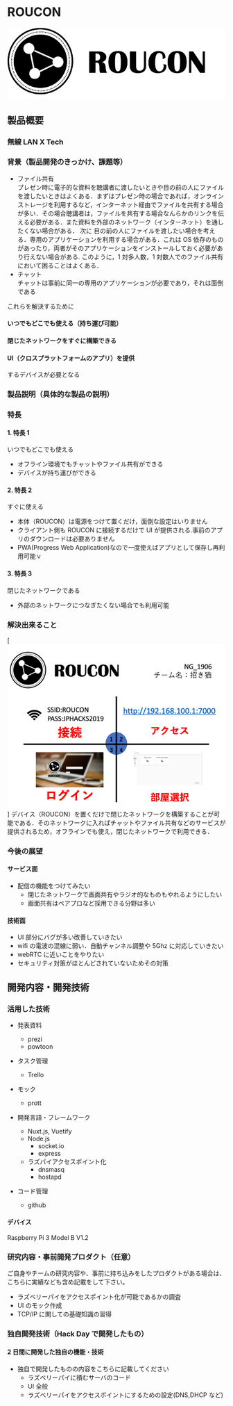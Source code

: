 # ROUCON

[![Product Name](image.png)](https://www.youtube.com/watch?v=G5rULR53uMk)

## 製品概要

### 無線 LAN X Tech

### 背景（製品開発のきっかけ、課題等）

- ファイル共有  
  プレゼン時に電子的な資料を聴講者に渡したいときや目の前の人にファイルを渡したいときはよくある．まずはプレゼン時の場合であれば，オンラインストレージを利用するなど，インターネット経由でファイルを共有する場合が多い．その場合聴講者は，ファイルを共有する場合なんらかのリンクを伝える必要がある．また資料を外部のネットワーク（インターネット）を通したくない場合がある．
  次に 目の前の人にファイルを渡したい場合を考える．専用のアプリケーションを利用する場合がある．これは OS 依存のものがあったり，両者がそのアプリケーションをインストールしておく必要があり行えない場合がある.
  このように，1 対多人数，1 対数人でのファイル共有において困ることはよくある．
- チャット  
  チャットは事前に同一の専用のアプリケーションが必要であり，それは面倒である

これらを解決するために

#### いつでもどこでも使える（持ち運び可能）

#### 閉じたネットワークをすぐに構築できる

#### UI（クロスプラットフォームのアプリ）を提供

するデバイスが必要となる

### 製品説明（具体的な製品の説明）

### 特長

#### 1. 特長 1

いつでもどこでも使える

- オフライン環境でもチャットやファイル共有ができる
- デバイスが持ち運びができる

#### 2. 特長 2

すぐに使える

- 本体（ROUCON）は電源をつけて置くだけ，面倒な設定はいりません
- クライアント側も ROUCON に接続するだけで UI が提供される.事前のアプリのダウンロードは必要ありません
- PWA(Progress Web Application)なので一度使えばアプリとして保存し再利用可能ｖ

#### 3. 特長 3

閉じたネットワークである

- 外部のネットワークにつなぎたくない場合でも利用可能

### 解決出来ること

[![Product Name](image2.png)]
デバイス（ROUCON）を置くだけで閉じたネットワークを構築することが可能である．そのネットワークに入ればチャットやファイル共有などのサービスが提供されるため，オフラインでも使え，閉じたネットワークで利用できる．

### 今後の展望

#### サービス面

- 配信の機能をつけてみたい
  - 閉じたネットワークで画面共有やラジオ的なものもやれるようにしたい
  - 画面共有はペアプロなど採用できる分野は多い

#### 技術面

- UI 部分にバグが多い改善していきたい
- wifi の電波の混線に弱い．自動チャンネル調整や 5Ghz に対応していきたい
- webRTC に近いことをやりたい
- セキュリティ対策がほとんどされていないためその対策

## 開発内容・開発技術

### 活用した技術

- 発表資料

  - prezi
  - powtoon

- タスク管理
  - Trello
- モック
  - prott
- 開発言語・フレームワーク

  - Nuxt.js, Vuetify
  - Node.js
    - socket.io
    - express
  - ラズパイアクセスポイント化
    - dnsmasq
    - hostapd

- コード管理
  - github

#### デバイス

Raspberry Pi 3 Model B V1.2

### 研究内容・事前開発プロダクト（任意）

ご自身やチームの研究内容や、事前に持ち込みをしたプロダクトがある場合は、こちらに実績なども含め記載をして下さい。

- ラズベリーパイをアクセスポイント化が可能であるかの調査
- UI のモック作成
- TCP/IP に関しての基礎知識の習得

### 独自開発技術（Hack Day で開発したもの）

#### 2 日間に開発した独自の機能・技術

- 独自で開発したものの内容をこちらに記載してください
  - ラズベリーパイに積むサーバのコード
  - UI 全般
  - ラズベリーパイをアクセスポイントにするための設定(DNS,DHCP など)
